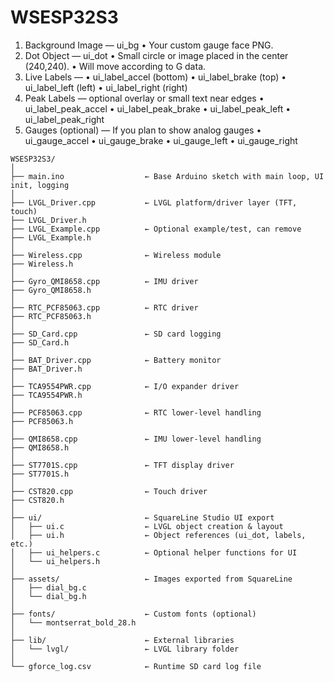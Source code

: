 # WSESP32S3
1.	Background Image — ui_bg
	•	Your custom gauge face PNG.
2.	Dot Object — ui_dot
	•	Small circle or image placed in the center (240,240).
	•	Will move according to G data.
3.	Live Labels —
	•	ui_label_accel (bottom)
	•	ui_label_brake (top)
	•	ui_label_left (left)
	•	ui_label_right (right)
4.	Peak Labels — optional overlay or small text near edges
	•	ui_label_peak_accel
	•	ui_label_peak_brake
	•	ui_label_peak_left
	•	ui_label_peak_right
5.	Gauges (optional) — If you plan to show analog gauges
	•	ui_gauge_accel
	•	ui_gauge_brake
	•	ui_gauge_left
	•	ui_gauge_right

``` 
WSESP32S3/
│
├── main.ino                  ← Base Arduino sketch with main loop, UI init, logging
│
├── LVGL_Driver.cpp           ← LVGL platform/driver layer (TFT, touch)
├── LVGL_Driver.h
├── LVGL_Example.cpp          ← Optional example/test, can remove
├── LVGL_Example.h
│
├── Wireless.cpp              ← Wireless module
├── Wireless.h
│
├── Gyro_QMI8658.cpp          ← IMU driver
├── Gyro_QMI8658.h
│
├── RTC_PCF85063.cpp          ← RTC driver
├── RTC_PCF85063.h
│
├── SD_Card.cpp               ← SD card logging
├── SD_Card.h
│
├── BAT_Driver.cpp            ← Battery monitor
├── BAT_Driver.h
│
├── TCA9554PWR.cpp            ← I/O expander driver
├── TCA9554PWR.h
│
├── PCF85063.cpp              ← RTC lower-level handling
├── PCF85063.h
│
├── QMI8658.cpp               ← IMU lower-level handling
├── QMI8658.h
│
├── ST7701S.cpp               ← TFT display driver
├── ST7701S.h
│
├── CST820.cpp                ← Touch driver
├── CST820.h
│
├── ui/                       ← SquareLine Studio UI export
│   ├── ui.c                  ← LVGL object creation & layout
│   ├── ui.h                  ← Object references (ui_dot, labels, etc.)
│   ├── ui_helpers.c          ← Optional helper functions for UI
│   └── ui_helpers.h
│
├── assets/                   ← Images exported from SquareLine
│   ├── dial_bg.c
│   └── dial_bg.h
│
├── fonts/                    ← Custom fonts (optional)
│   └── montserrat_bold_28.h
│
├── lib/                      ← External libraries
│   └── lvgl/                 ← LVGL library folder
│
└── gforce_log.csv            ← Runtime SD card log file
